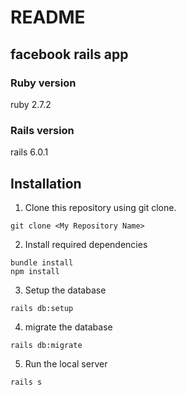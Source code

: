 # README

## facebook rails app 

### Ruby version
ruby 2.7.2

### Rails version
rails 6.0.1

## Installation

1. Clone this repository using git clone.
```
git clone <My Repository Name>
```
2. Install required dependencies
```
bundle install
npm install
```
3. Setup the database
```
rails db:setup
```
4. migrate the database
```
rails db:migrate
```
5. Run the local server
```
rails s
```

